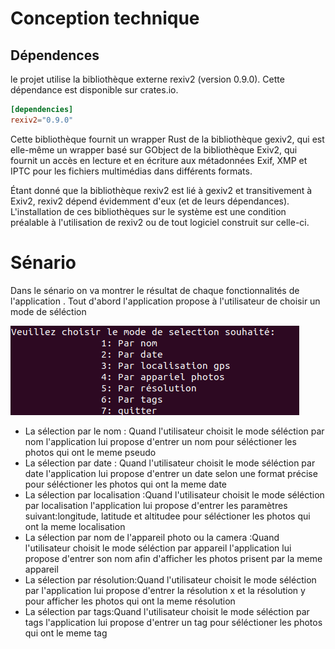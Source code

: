 # Conception technique
## Dépendences 
le projet utilise la bibliothèque externe rexiv2 (version 0.9.0). Cette dépendance est disponible sur crates.io.

```toml
[dependencies]
rexiv2="0.9.0"
```
Cette bibliothèque fournit un wrapper Rust de la bibliothèque gexiv2, qui est elle-même un wrapper basé sur GObject de la bibliothèque Exiv2, qui fournit un accès en lecture et en écriture aux métadonnées Exif, XMP et IPTC pour les fichiers multimédias dans différents formats.

Étant donné que la bibliothèque rexiv2 est lié à gexiv2 et transitivement à Exiv2, rexiv2 dépend évidemment d'eux (et de leurs dépendances). L'installation de ces bibliothèques sur le système est une condition préalable à l'utilisation de rexiv2 ou de tout logiciel construit sur celle-ci.

# Sénario
Dans le sénario on va montrer le résultat de chaque fonctionnalités de l'application .
Tout d'abord l'application propose à l'utilisateur de choisir un mode de séléction 


![figure](mode_selection.png)
* La sélection par le nom : Quand l'utilisateur choisit le mode séléction par nom l'application lui propose d'entrer un nom pour séléctioner les photos qui ont le meme pseudo
* La sélection par  date : Quand l'utilisateur choisit le mode séléction par date l'application lui propose d'entrer un date selon une format précise pour séléctioner les photos qui ont la meme date
* La sélection par  localisation  :Quand l'utilisateur choisit le mode séléction par localisation l'application lui propose d'entrer les paramètres suivant:longitude, latitude et altitudee pour séléctioner les photos qui ont la meme localisation
* La sélection par nom de l'appareil photo ou la camera  :Quand l'utilisateur choisit le mode séléction par appareil l'application lui propose d'entrer son nom afin d'afficher les photos prisent par la meme appareil
* La sélection par résolution:Quand l'utilisateur choisit le mode séléction par l'application lui propose d'entrer la résolution x et la résolution y pour afficher les photos qui ont la meme résolution
 * La sélection par tags:Quand l'utilisateur choisit le mode séléction par tags l'application lui propose d'entrer un tag pour séléctioner les photos qui ont le meme tag
